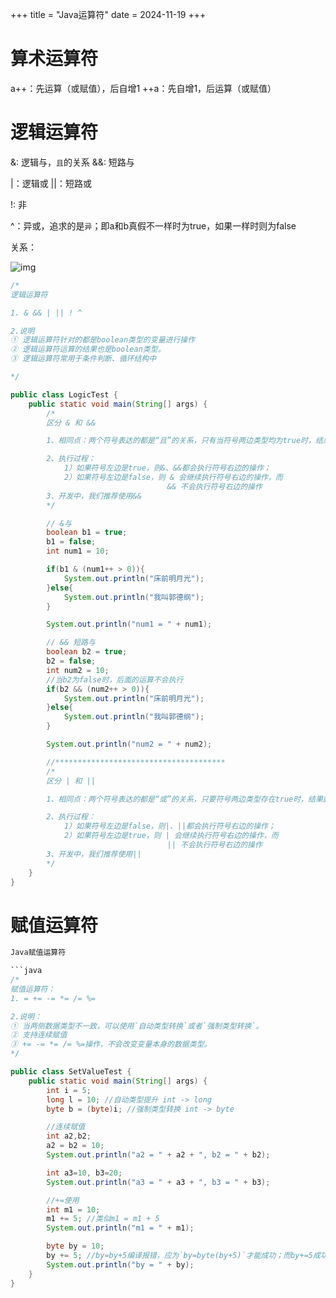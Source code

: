 +++
title = "Java运算符"
date = 2024-11-19
+++

# 算术运算符

a++：先运算（或赋值），后自增1
++a：先自增1，后运算（或赋值）

# 逻辑运算符

&: 逻辑与，`且`的关系
&&: 短路与

|：逻辑或
||：短路或

!: 非

^：异或，追求的是`异`；即a和b真假不一样时为true，如果一样时则为false

关系：

![img](https://linxz-aliyun.oss-cn-shenzhen.aliyuncs.com/images/202411191624077.png)

```java
/*
逻辑运算符

1. & && | || ! ^

2.说明
① 逻辑运算符针对的都是boolean类型的变量进行操作
② 逻辑运算符运算的结果也是boolean类型。
③ 逻辑运算符常用于条件判断、循环结构中

*/

public class LogicTest {
    public static void main(String[] args) {
        /*
        区分 & 和 &&

        1、相同点：两个符号表达的都是“且”的关系，只有当符号两边类型均为true时，结果才为true

        2、执行过程：
            1）如果符号左边是true，则&、&&都会执行符号右边的操作；
            2）如果符号左边是false，则 & 会继续执行符号右边的操作，而
                                   && 不会执行符号右边的操作
        3、开发中，我们推荐使用&&
        */

        // &与
        boolean b1 = true;
        b1 = false;
        int num1 = 10;

        if(b1 & (num1++ > 0)){
            System.out.println("床前明月光");
        }else{
            System.out.println("我叫郭德纲");
        }

        System.out.println("num1 = " + num1);

        // && 短路与
        boolean b2 = true;
        b2 = false;
        int num2 = 10;
        //当b2为false时，后面的运算不会执行
        if(b2 && (num2++ > 0)){
            System.out.println("床前明月光");
        }else{
            System.out.println("我叫郭德纲");
        }

        System.out.println("num2 = " + num2);

        //**************************************
        /*
        区分 | 和 ||

        1、相同点：两个符号表达的都是“或”的关系，只要符号两边类型存在true时，结果就为true

        2、执行过程：
            1）如果符号左边是false，则|、||都会执行符号右边的操作；
            2）如果符号左边是true，则 | 会继续执行符号右边的操作，而
                                   || 不会执行符号右边的操作
        3、开发中，我们推荐使用||
        */
    }
}
```

# 赋值运算符

```java
Java赋值运算符

```java
/*
赋值运算符：
1. = += -= *= /= %=

2.说明：
① 当两侧数据类型不一致，可以使用`自动类型转换`或者`强制类型转换`。
② 支持连续赋值
③ += -= *= /= %=操作，不会改变变量本身的数据类型。
*/

public class SetValueTest {
    public static void main(String[] args) {
        int i = 5;
        long l = 10; //自动类型提升 int -> long
        byte b = (byte)i; //强制类型转换 int -> byte

        //连续赋值
        int a2,b2;
        a2 = b2 = 10;
        System.out.println("a2 = " + a2 + ", b2 = " + b2);

        int a3=10, b3=20;
        System.out.println("a3 = " + a3 + ", b3 = " + b3);

        //+=使用
        int m1 = 10;
        m1 += 5; //类似m1 = m1 + 5
        System.out.println("m1 = " + m1);

        byte by = 10;
        by += 5; //by=by+5编译报错，应为`by=byte(by+5)`才能成功；而by+=5成功
        System.out.println("by = " + by);
    }
}

```
```
